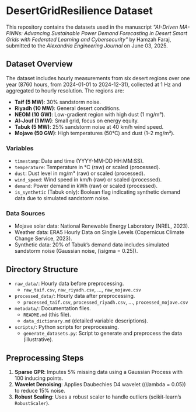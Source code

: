 # DesertGridResilience Dataset

This repository contains the datasets used in the manuscript *"AI-Driven MA-PINNs: Advancing Sustainable Power Demand Forecasting in Desert Smart Grids with Federated Learning and Cybersecurity"* by Hamzah Faraj, submitted to the *Alexandria Engineering Journal* on June 03, 2025.

## Dataset Overview
The dataset includes hourly measurements from six desert regions over one year (8760 hours, from 2024-01-01 to 2024-12-31), collected at 1 Hz and aggregated to hourly resolution. The regions are:
- **Taif (5 MW)**: 30% sandstorm noise.
- **Riyadh (10 MW)**: General desert conditions.
- **NEOM (10 GW)**: Low-gradient region with high dust (1 mg/m³).
- **Al-Jouf (1 MW)**: Small grid, focus on energy equity.
- **Tabuk (5 MW)**: 25% sandstorm noise at 40 km/h wind speed.
- **Mojave (50 GW)**: High temperatures (50°C) and dust (1–2 mg/m³).

### Variables
- `timestamp`: Date and time (YYYY-MM-DD HH:MM:SS).
- `temperature`: Temperature in °C (raw) or scaled (processed).
- `dust`: Dust level in mg/m³ (raw) or scaled (processed).
- `wind_speed`: Wind speed in km/h (raw) or scaled (processed).
- `demand`: Power demand in kWh (raw) or scaled (processed).
- `is_synthetic` (Tabuk only): Boolean flag indicating synthetic demand data due to simulated sandstorm noise.

### Data Sources
- Mojave solar data: National Renewable Energy Laboratory (NREL, 2023).
- Weather data: ERA5 Hourly Data on Single Levels (Copernicus Climate Change Service, 2023).
- Synthetic data: 20% of Tabuk’s demand data includes simulated sandstorm noise (Gaussian noise, \(\sigma = 0.25\)).

## Directory Structure
- `raw_data/`: Hourly data before preprocessing.
  - `raw_taif.csv`, `raw_riyadh.csv`, ..., `raw_mojave.csv`
- `processed_data/`: Hourly data after preprocessing.
  - `processed_taif.csv`, `processed_riyadh.csv`, ..., `processed_mojave.csv`
- `metadata/`: Documentation files.
  - `README.md` (this file).
  - `data_dictionary.md` (detailed variable descriptions).
- `scripts/`: Python scripts for preprocessing.
  - `generate_datasets.py`: Script to generate and preprocess the data (illustrative).

## Preprocessing Steps
1. **Sparse GPR**: Imputes 5% missing data using a Gaussian Process with 100 inducing points.
2. **Wavelet Denoising**: Applies Daubechies D4 wavelet (\(\lambda = 0.05\)) to reduce 15% noise.
3. **Robust Scaling**: Uses a robust scaler to handle outliers (scikit-learn’s `RobustScaler`).

